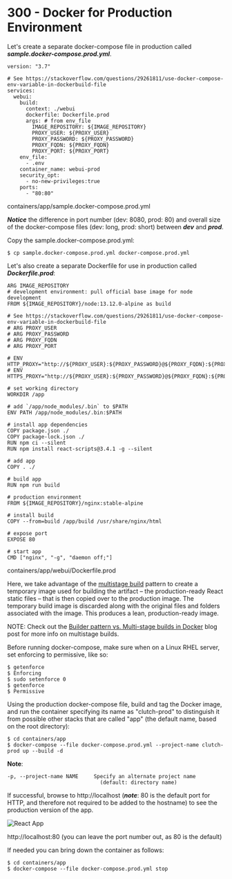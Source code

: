 # 300 - Docker for Production Environment

Let's create a separate docker-compose file in production called ***sample.docker-compose.prod.yml***.

```
version: "3.7"

# See https://stackoverflow.com/questions/29261811/use-docker-compose-env-variable-in-dockerbuild-file
services:
  webui:
    build:
      context: ./webui
      dockerfile: Dockerfile.prod
      args: # from env_file
        IMAGE_REPOSITORY: ${IMAGE_REPOSITORY}
        PROXY_USER: ${PROXY_USER}
        PROXY_PASSWORD: ${PROXY_PASSWORD}
        PROXY_FQDN: ${PROXY_FQDN}
        PROXY_PORT: ${PROXY_PORT}
    env_file:
      - .env      
    container_name: webui-prod
    security_opt:
      - no-new-privileges:true      
    ports:
      - "80:80"
```
containers/app/sample.docker-compose.prod.yml

***Notice*** the difference in port number (dev: 8080, prod: 80) and overall size of the docker-compose files (dev: long, prod: short) between ***dev*** and ***prod***.

Copy the sample.docker-compose.prod.yml:

```
$ cp sample.docker-compose.prod.yml docker-compose.prod.yml
```

Let's also create a separate Dockerfile for use in production called ***Dockerfile.prod***:

```
ARG IMAGE_REPOSITORY
# development environment: pull official base image for node development
FROM ${IMAGE_REPOSITORY}/node:13.12.0-alpine as build

# See https://stackoverflow.com/questions/29261811/use-docker-compose-env-variable-in-dockerbuild-file
# ARG PROXY_USER
# ARG PROXY_PASSWORD
# ARG PROXY_FQDN
# ARG PROXY_PORT

# ENV HTTP_PROXY="http://${PROXY_USER}:${PROXY_PASSWORD}@${PROXY_FQDN}:${PROXY_PORT}"
# ENV HTTPS_PROXY="http://${PROXY_USER}:${PROXY_PASSWORD}@${PROXY_FQDN}:${PROXY_PORT}"

# set working directory
WORKDIR /app

# add `/app/node_modules/.bin` to $PATH
ENV PATH /app/node_modules/.bin:$PATH

# install app dependencies
COPY package.json ./
COPY package-lock.json ./
RUN npm ci --silent
RUN npm install react-scripts@3.4.1 -g --silent

# add app
COPY . ./

# build app
RUN npm run build

# production environment
FROM ${IMAGE_REPOSITORY}/nginx:stable-alpine

# install build
COPY --from=build /app/build /usr/share/nginx/html

# expose port
EXPOSE 80

# start app
CMD ["nginx", "-g", "daemon off;"]
```
containers/app/webui/Dockerfile.prod

Here, we take advantage of the [multistage build](https://docs.docker.com/engine/userguide/eng-image/multistage-build/) pattern to create a temporary image used for building the artifact – the production-ready React static files – that is then copied over to the production image. The temporary build image is discarded along with the original files and folders associated with the image. This produces a lean, production-ready image.

NOTE: Check out the [Builder pattern vs. Multi-stage builds in Docker](https://blog.alexellis.io/mutli-stage-docker-builds/) blog post for more info on multistage builds.

Before running docker-compose, make sure when on a Linux RHEL server, set enforcing to permissive, like so:

```
$ getenforce
$ Enforcing
$ sudo setenforce 0
$ getenforce
$ Permissive
```

Using the production docker-compose file, build and tag the Docker image, and run the container specifying its name as "clutch-prod" to distinguish it from possible other stacks that are called "app" (the default name, based on the root directory):

```
$ cd containers/app
$ docker-compose --file docker-compose.prod.yml --project-name clutch-prod up --build -d
```

**Note**:   
```
-p, --project-name NAME     Specify an alternate project name
                              (default: directory name)
``` 

If successful, browse to http://localhost (***note***: 80 is the default port for HTTP, and therefore not required to be added to the hostname) to see the production version of the app.

![React App](https://user-images.githubusercontent.com/12828104/151762653-545d31d9-d35d-46db-b6fa-d07e0b3e70ed.png)

http://localhost:80 (you can leave the port number out, as 80 is the default)

If needed you can bring down the container as follows:

```
$ cd containers/app
$ docker-compose --file docker-compose.prod.yml stop
```
